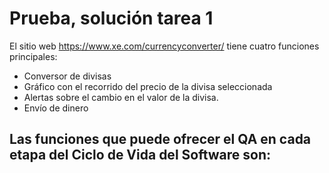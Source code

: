 # Prueba, solución tarea 1

El sitio web https://www.xe.com/currencyconverter/ tiene cuatro funciones principales:
- Conversor de divisas
- Gráfico con el recorrido del precio de la divisa seleccionada
- Alertas sobre el cambio en el valor de la divisa.
- Envío de dinero

Las funciones que puede ofrecer el QA en cada etapa del Ciclo de Vida del Software son:
- 

